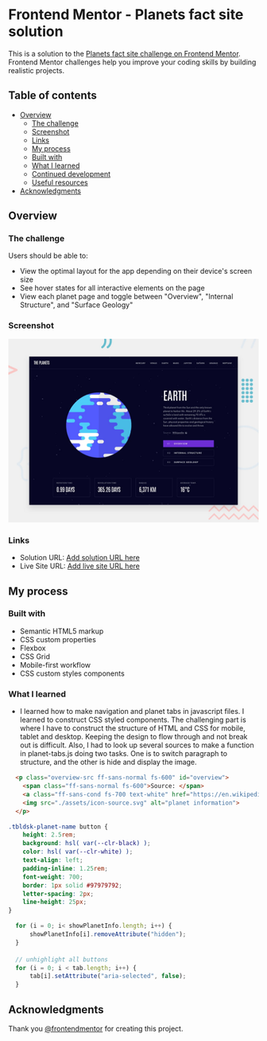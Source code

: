 # Frontend Mentor - Planets fact site solution

This is a solution to the [Planets fact site challenge on Frontend Mentor](https://www.frontendmentor.io/challenges/planets-fact-site-gazqN8w_f). Frontend Mentor challenges help you improve your coding skills by building realistic projects. 

## Table of contents

- [Overview](#overview)
  - [The challenge](#the-challenge)
  - [Screenshot](#screenshot)
  - [Links](#links)
  - [My process](#my-process)
  - [Built with](#built-with)
  - [What I learned](#what-i-learned)
  - [Continued development](#continued-development)
  - [Useful resources](#useful-resources)
- [Acknowledgments](#acknowledgments)


## Overview

### The challenge

Users should be able to:

- View the optimal layout for the app depending on their device's screen size
- See hover states for all interactive elements on the page
- View each planet page and toggle between "Overview", "Internal Structure", and "Surface Geology"

### Screenshot

![](./preview.jpg)


### Links

- Solution URL: [Add solution URL here](https://your-solution-url.com)
- Live Site URL: [Add live site URL here](https://your-live-site-url.com)

## My process

### Built with

- Semantic HTML5 markup
- CSS custom properties
- Flexbox
- CSS Grid
- Mobile-first workflow
- CSS custom styles components

### What I learned

- I learned how to make navigation and planet tabs in javascript files. I learned to construct CSS styled components. The challenging part is where I have to construct the structure of HTML and CSS for mobile, tablet and desktop. Keeping the design to flow through and not break out is difficult. Also, I had to look up several sources to make a function in planet-tabs.js doing two tasks. One is to switch paragraph to structure, and the other is hide and display the image. 

```html
  <p class="overview-src ff-sans-normal fs-600" id="overview">
    <span class="ff-sans-normal fs-600">Source: </span>
    <a class="ff-sans-cond fs-700 text-white" href="https://en.wikipedia.org/wiki/Mars" target="_blank">Wikipedia</a>
    <img src="./assets/icon-source.svg" alt="planet information">
  </p>
```
```css
.tbldsk-planet-name button {
    height: 2.5rem;
    background: hsl( var(--clr-black) );
    color: hsl( var(--clr-white) );
    text-align: left;
    padding-inline: 1.25rem;
    font-weight: 700;
    border: 1px solid #97979792;
    letter-spacing: 2px;
    line-height: 25px;
}
```
```js
  for (i = 0; i< showPlanetInfo.length; i++) {
      showPlanetInfo[i].removeAttribute("hidden");
  }

  // unhighlight all buttons
  for (i = 0; i < tab.length; i++) {
      tab[i].setAttribute("aria-selected", false);
  }

```


## Acknowledgments

Thank you [@frontendmentor]() for creating this project.